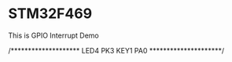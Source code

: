 # STM32F469 

This is GPIO Interrupt Demo

/********************
	LED4	PK3
	KEY1    PA0
*********************/